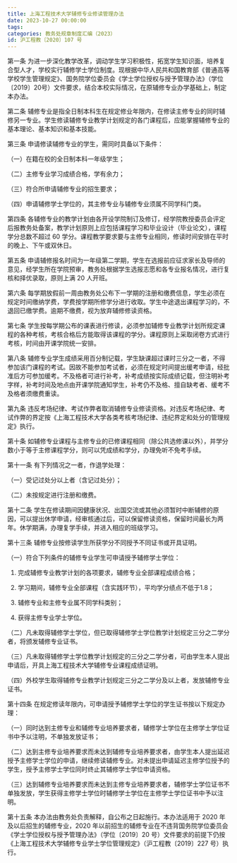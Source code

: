 ```yaml
---
title: 上海工程技术大学辅修专业修读管理办法
date: 2023-10-27 00:00:00
tags: 
categories: 教务处规章制度汇编（2023）
id: 沪工程教〔2020〕107 号
---
```


第一条 为进一步深化教学改革，调动学生学习积极性，拓宽学生知识面，培养复合型人才，学校实行辅修学士学位制度。现根据中华人民共和国教育部《普通高等学校学生管理规定》、国务院学位委员会《学士学位授权与授予管理办法》（学位〔2019〕20号）文件要求，结合本校实际情况，在原辅修专业办学基础上，制定本办法。

第二条 辅修专业是指全日制本科生在规定修业年限内，在修读主修专业的同时辅修另一专业。学生修读辅修专业教学计划规定的各门课程后，应能掌握辅修专业的基本理论、基本知识和基本技能。

第三条 申请修读辅修专业的学生，需同时具备以下条件：

（一）在籍在校的全日制本科一年级学生；

（二）主修专业学习成绩合格，学有余力；

（三）符合所申请辅修专业的招生要求；

（四）申请辅修学士学位的，其主修专业与辅修专业须属不同学科门类。

第四条 各辅修专业的教学计划由各开设学院制订及修订，经学院教授委员会评定后报教务处备案，教学计划原则上应包括课程学习和毕业设计（毕业论文），课程学分总数不超过 60 学分。课程教学要求要与主修专业相同，修读时间安排在平时的晚上、下午或双休日。

第五条 申请辅修报名时间为一年级第二学期，学生在选报前应征求家长及导师的意见，经学生所在学院预审，教务处根据学生选报志愿和各专业报名情况，进行复核和择优录取，原则上满 20 人开班。

第六条 每学期放假前一周由教务处公布下一学期的注册和缴费信息，学生必须在规定时间缴纳学费，学费按学期所修学分进行收取。学生中途退出课程学习的，不退回已缴学费。逾期不缴费，视为放弃辅修修读资格。

第七条 学生按每学期公布的课表进行修读，必须参加辅修专业教学计划所规定课程的各种考核，考核合格后方能取得该课程的学分。课程原则上采取闭卷方式进行考核，时间由开课学院统一安排。

第八条 辅修专业学生成绩采用百分制记载，学生缺课超过课时三分之一者，不得参加该门课程的考试。因故不能参加考试者，必须在规定时间提出缓考申请，经批准后方可参加缓考。不及格者可进行补考，补考成绩按实际成绩记载，但注明补考字样，补考时间及地点由开课学院通知学生，补考仍不及格、擅自缺考者、缓考不及格者须缴费重读。

第九条 违反考场纪律、考试作弊者取消辅修专业修读资格。对违反考场纪律、考试作弊的界定按《上海工程技术大学各类考核考场纪律、违纪界定和处分的管理规定》执行。

第十条 如辅修专业课程与主修专业的已修课程相同（除公共选修课以外），并学分数小于等于主修课程学分，则可以凭成绩和学分，办理免听不免考手续。

第十一条 有下列情况之一者，作退学处理：

（一）受记过处分以上者（含记过处分）；

（二）未按规定进行注册和缴费。

第十二条 学生在修读期间因健康状况、出国交流或其他必须暂时中断辅修的原因，可以提出休学申请，经审核通过后，可以保留修读资格，保留时间最长为两年。休学期满，办理复学手续，并进入相应的班级学习。

第十三条 辅修专业按修读学生所获学分不同授予不同证书或开具证明。

（一）符合下列条件的辅修专业学生可申请授予辅修学士学位：

1. 完成辅修专业教学计划的各项要求，辅修专业全部课程成绩合格；

2. 学习期间，辅修专业全部课程（含实践环节），平均学分绩点不低于1.8；

3. 辅修专业和主修专业属不同学科类别；

4. 获得主修专业学士学位。

（二）凡未取得辅修学士学位，但已取得辅修学士学位教学计划规定三分之二学分者，将颁发辅修专业证书。

（三）凡未取得辅修学士学位教学计划规定的三分之二学分者，可由学生本人提出申请后，开具上海工程技术大学辅修专业课程成绩证明。

（四）外校学生取得辅修专业教学计划规定三分之二学分及以上者，发放辅修专业证书。

第十四条 在规定修读年限内，可申请授予辅修学士学位的学生证书按以下规定办理：

（一）同时达到主修专业和辅修专业培养要求者，辅修学士学位在主修学士学位证书中予以注明，不单独发放证书；

（二）达到主修专业培养要求而未达到辅修专业培养要求者，由学生本人提出延迟授予主修学士学位的申请，继续修读辅修专业。对未提出申请延迟主修学位授予的学生，授予主修学士学位同时终止其辅修学士学位申请资格。

（三）达到辅修专业培养要求而未达到主修专业培养要求者，辅修学士学位证书不单独发放，学生获得主修学士学位时辅修学士学位在主修学士学位证书中予以注明。

第十五条 本办法由教务处负责解释，自公布之日起施行。本办法适用于 2020 年及以后招生的辅修专业，2020 年以前招生的辅修专业在不违背国务院学位委员会《学士学位授权与授予管理办法》（学位〔2019〕20 号）文件要求的前提下仍按《上海工程技术大学辅修专业学士学位管理规定》（沪工程教〔2019〕227 号）执行。
